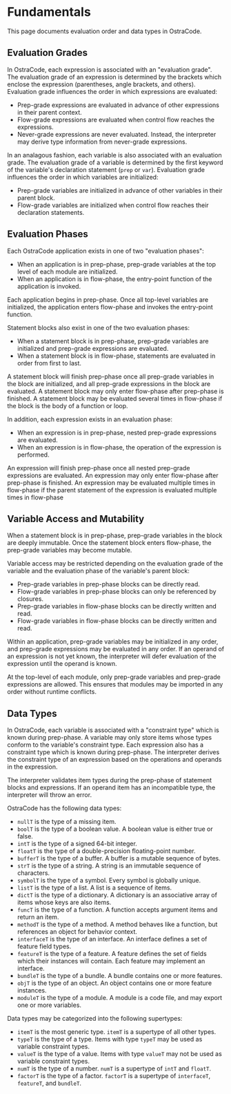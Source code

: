 
# Fundamentals

This page documents evaluation order and data types in OstraCode.

## Evaluation Grades

In OstraCode, each expression is associated with an "evaluation grade". The evaluation grade of an expression is determined by the brackets which enclose the expression (parentheses, angle brackets, and others). Evaluation grade influences the order in which expressions are evaluated:

* Prep-grade expressions are evaluated in advance of other expressions in their parent context.
* Flow-grade expressions are evaluated when control flow reaches the expressions.
* Never-grade expressions are never evaluated. Instead, the interpreter may derive type information from never-grade expressions.

In an analagous fashion, each variable is also associated with an evaluation grade. The evaluation grade of a variable is determined by the first keyword of the variable's declaration statement (`prep` or `var`). Evaluation grade influences the order in which variables are initialized:

* Prep-grade variables are initialized in advance of other variables in their parent block.
* Flow-grade variables are initialized when control flow reaches their declaration statements.

## Evaluation Phases

Each OstraCode application exists in one of two "evaluation phases":

* When an application is in prep-phase, prep-grade variables at the top level of each module are initialized.
* When an application is in flow-phase, the entry-point function of the application is invoked.

Each application begins in prep-phase. Once all top-level variables are initialized, the application enters flow-phase and invokes the entry-point function.

Statement blocks also exist in one of the two evaluation phases:

* When a statement block is in prep-phase, prep-grade variables are initialized and prep-grade expressions are evaluated.
* When a statement block is in flow-phase, statements are evaluated in order from first to last.

A statement block will finish prep-phase once all prep-grade variables in the block are initialized, and all prep-grade expressions in the block are evaluated. A statement block may only enter flow-phase after prep-phase is finished. A statement block may be evaluated several times in flow-phase if the block is the body of a function or loop.

In addition, each expression exists in an evaluation phase:

* When an expression is in prep-phase, nested prep-grade expressions are evaluated.
* When an expression is in flow-phase, the operation of the expression is performed.

An expression will finish prep-phase once all nested prep-grade expressions are evaluated. An expression may only enter flow-phase after prep-phase is finished. An expression may be evaluated multiple times in flow-phase if the parent statement of the expression is evaluated multiple times in flow-phase

## Variable Access and Mutability

When a statement block is in prep-phase, prep-grade variables in the block are deeply immutable. Once the statement block enters flow-phase, the prep-grade variables may become mutable.

Variable access may be restricted depending on the evaluation grade of the variable and the evaluation phase of the variable's parent block:

* Prep-grade variables in prep-phase blocks can be directly read.
* Flow-grade variables in prep-phase blocks can only be referenced by closures.
* Prep-grade variables in flow-phase blocks can be directly written and read.
* Flow-grade variables in flow-phase blocks can be directly written and read.

Within an application, prep-grade variables may be initialized in any order, and prep-grade expressions may be evaluated in any order. If an operand of an expression is not yet known, the interpreter will defer evaluation of the expression until the operand is known.

At the top-level of each module, only prep-grade variables and prep-grade expressions are allowed. This ensures that modules may be imported in any order without runtime conflicts.

## Data Types

In OstraCode, each variable is associated with a "constraint type" which is known during prep-phase. A variable may only store items whose types conform to the variable's constraint type. Each expression also has a constraint type which is known during prep-phase. The interpreter derives the constraint type of an expression based on the operations and operands in the expression.

The interpreter validates item types during the prep-phase of statement blocks and expressions. If an operand item has an incompatible type, the interpreter will throw an error.

OstraCode has the following data types:

* `nullT` is the type of a missing item.
* `boolT` is the type of a boolean value. A boolean value is either true or false.
* `intT` is the type of a signed 64-bit integer.
* `floatT` is the type of a double-precision floating-point number.
* `bufferT` is the type of a buffer. A buffer is a mutable sequence of bytes.
* `strT` is the type of a string. A string is an immutable sequence of characters.
* `symbolT` is the type of a symbol. Every symbol is globally unique.
* `listT` is the type of a list. A list is a sequence of items.
* `dictT` is the type of a dictionary. A dictionary is an associative array of items whose keys are also items.
* `funcT` is the type of a function. A function accepts argument items and return an item.
* `methodT` is the type of a method. A method behaves like a function, but references an object for behavior context.
* `interfaceT` is the type of an interface. An interface defines a set of feature field types.
* `featureT` is the type of a feature. A feature defines the set of fields which their instances will contain. Each feature may implement an interface.
* `bundleT` is the type of a bundle. A bundle contains one or more features.
* `objT` is the type of an object. An object contains one or more feature instances.
* `moduleT` is the type of a module. A module is a code file, and may export one or more variables.

Data types may be categorized into the following supertypes:

* `itemT` is the most generic type. `itemT` is a supertype of all other types.
* `typeT` is the type of a type. Items with type `typeT` may be used as variable constraint types.
* `valueT` is the type of a value. Items with type `valueT` may not be used as variable constraint types.
* `numT` is the type of a number. `numT` is a supertype of `intT` and `floatT`.
* `factorT` is the type of a factor. `factorT` is a supertype of `interfaceT`, `featureT`, and `bundleT`.


